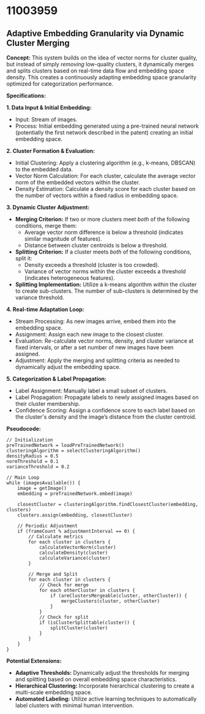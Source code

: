 # 11003959

## Adaptive Embedding Granularity via Dynamic Cluster Merging

**Concept:** This system builds on the idea of vector norms for cluster quality, but instead of simply *removing* low-quality clusters, it dynamically merges and splits clusters based on real-time data flow and embedding space density. This creates a continuously adapting embedding space granularity optimized for categorization performance.

**Specifications:**

**1. Data Input & Initial Embedding:**

*   Input: Stream of images.
*   Process: Initial embedding generated using a pre-trained neural network (potentially the first network described in the patent) creating an initial embedding space.

**2. Cluster Formation & Evaluation:**

*   Initial Clustering: Apply a clustering algorithm (e.g., k-means, DBSCAN) to the embedded data.
*   Vector Norm Calculation: For each cluster, calculate the average vector norm of the embedded vectors within the cluster.
*   Density Estimation: Calculate a density score for each cluster based on the number of vectors within a fixed radius in embedding space.

**3. Dynamic Cluster Adjustment:**

*   **Merging Criterion:** If two or more clusters meet *both* of the following conditions, merge them:
    *   Average vector norm difference is below a threshold (indicates similar magnitude of features).
    *   Distance between cluster centroids is below a threshold.
*   **Splitting Criterion:** If a cluster meets *both* of the following conditions, split it:
    *   Density exceeds a threshold (cluster is too crowded).
    *   Variance of vector norms within the cluster exceeds a threshold (indicates heterogeneous features).
*   **Splitting Implementation:** Utilize a k-means algorithm *within* the cluster to create sub-clusters. The number of sub-clusters is determined by the variance threshold.

**4. Real-time Adaptation Loop:**

*   Stream Processing: As new images arrive, embed them into the embedding space.
*   Assignment: Assign each new image to the closest cluster.
*   Evaluation: Re-calculate vector norms, density, and cluster variance at fixed intervals, or after a set number of new images have been assigned.
*   Adjustment: Apply the merging and splitting criteria as needed to dynamically adjust the embedding space.

**5. Categorization & Label Propagation:**

*   Label Assignment: Manually label a small subset of clusters.
*   Label Propagation: Propagate labels to newly assigned images based on their cluster membership.
*   Confidence Scoring: Assign a confidence score to each label based on the cluster's density and the image’s distance from the cluster centroid.

**Pseudocode:**

```
// Initialization
preTrainedNetwork = loadPreTrainedNetwork()
clusteringAlgorithm = selectClusteringAlgorithm()
densityRadius = 0.5
normThreshold = 0.1
varianceThreshold = 0.2

// Main Loop
while (imagesAvailable()) {
    image = getImage()
    embedding = preTrainedNetwork.embed(image)

    closestCluster = clusteringAlgorithm.findClosestCluster(embedding, clusters)
    clusters.assign(embedding, closestCluster)

    // Periodic Adjustment
    if (frameCount % adjustmentInterval == 0) {
        // Calculate metrics
        for each cluster in clusters {
            calculateVectorNorm(cluster)
            calculateDensity(cluster)
            calculateVariance(cluster)
        }

        // Merge and Split
        for each cluster in clusters {
            // Check for merge
            for each otherCluster in clusters {
                if (areClustersMergeable(cluster, otherCluster)) {
                    mergeClusters(cluster, otherCluster)
                }
            }
            // Check for split
            if (isClusterSplittable(cluster)) {
                splitCluster(cluster)
            }
        }
    }
}
```

**Potential Extensions:**

*   **Adaptive Thresholds:**  Dynamically adjust the thresholds for merging and splitting based on overall embedding space characteristics.
*   **Hierarchical Clustering:** Incorporate hierarchical clustering to create a multi-scale embedding space.
*   **Automated Labeling:**  Utilize active learning techniques to automatically label clusters with minimal human intervention.